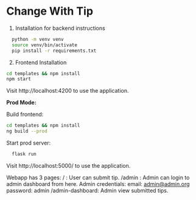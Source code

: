 # Change With Tip

1. Installation for backend instructions
  ```sh
    python -m venv venv
    source venv/bin/activate
    pip install -r requirements.txt
  ```

2. Frontend Installation
```sh
cd templates && npm install
npm start
```
Visit http://localhost:4200 to use the application.

**Prod Mode:**

Build frontend:
```sh
cd templates && npm install
ng build --prod
```

Start prod server:
```sh
  flask run
```

Visit http://localhost:5000/ to use the application.

Webapp has 3 pages:
  / : User can submit tip.
  /admin : Admin can login to admin dashboard from here.
  Admin credentials:
    email: admin@admin.org
    password: admin
  /admin-dashboard: Admin view submitted tips.
